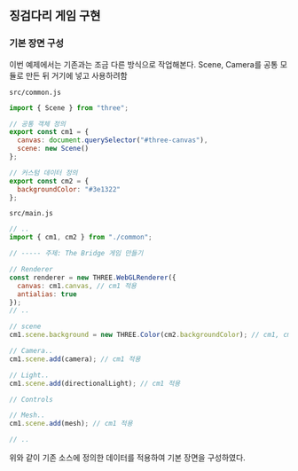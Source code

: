 ﻿## 징검다리 게임 구현

### 기본 장면 구성

이번 예제에서는 기존과는 조금 다른 방식으로 작업해본다.
Scene, Camera를 공통 모듈로 만든 뒤 거기에 넣고 사용하려함

`src/common.js`

```jsx
import { Scene } from "three";

// 공통 객체 정의
export const cm1 = {
  canvas: document.querySelector("#three-canvas"),
  scene: new Scene()
};

// 커스텀 데이터 정의
export const cm2 = {
  backgroundColor: "#3e1322"
};
```

`src/main.js`

```jsx
// ..
import { cm1, cm2 } from "./common";

// ----- 주제: The Bridge 게임 만들기

// Renderer
const renderer = new THREE.WebGLRenderer({
  canvas: cm1.canvas, // cm1 적용
  antialias: true
});
// ..

// scene
cm1.scene.background = new THREE.Color(cm2.backgroundColor); // cm1, cm2 적용

// Camera..
cm1.scene.add(camera); // cm1 적용

// Light..
cm1.scene.add(directionalLight); // cm1 적용

// Controls

// Mesh..
cm1.scene.add(mesh); // cm1 적용

// ..
```

위와 같이 기존 소스에 정의한 데이터를 적용하여 기본 장면을 구성하였다.
